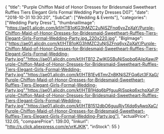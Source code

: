 {
	"title": "Purple Chiffon Maid of Honor Dresses for Bridesmaid Sweetheart Ruffles Tiers Elegant Girls Formal Wedding Party Dresses D07",
	"date": "2018-10-31 10:30:20",
	"SubCat": ["Wedding & Events"],
	"categories": ["Wedding Party Dress"],
	"thumbnailImage": "https://ae01.alicdn.com/kf/HTB1oKG3hMZC2uNjSZFnq6yxZpXaY/Purple-Chiffon-Maid-of-Honor-Dresses-for-Bridesmaid-Sweetheart-Ruffles-Tiers-Elegant-Girls-Formal-Wedding-Party.jpg_220x220.jpg",
	"BigImage": ["https://ae01.alicdn.com/kf/HTB1oKG3hMZC2uNjSZFnq6yxZpXaY/Purple-Chiffon-Maid-of-Honor-Dresses-for-Bridesmaid-Sweetheart-Ruffles-Tiers-Elegant-Girls-Formal-Wedding-Party.jpg","https://ae01.alicdn.com/kf/HTB12.ZwIKGSBuNjSspbq6AiipXaw/Purple-Chiffon-Maid-of-Honor-Dresses-for-Bridesmaid-Sweetheart-Ruffles-Tiers-Elegant-Girls-Formal-Wedding-Party.jpg","https://ae01.alicdn.com/kf/HTB1Ey6TmrZnBKNjSZFGq6zt3FXaG/Purple-Chiffon-Maid-of-Honor-Dresses-for-Bridesmaid-Sweetheart-Ruffles-Tiers-Elegant-Girls-Formal-Wedding-Party.jpg","https://ae01.alicdn.com/kf/HTB1Hdq6bPfguuRjSspkq6xchpXaF/Purple-Chiffon-Maid-of-Honor-Dresses-for-Bridesmaid-Sweetheart-Ruffles-Tiers-Elegant-Girls-Formal-Wedding-Party.jpg","https://ae01.alicdn.com/kf/HTB1512dbO6guuRjy1Xdq6yAwpXaC/Purple-Chiffon-Maid-of-Honor-Dresses-for-Bridesmaid-Sweetheart-Ruffles-Tiers-Elegant-Girls-Formal-Wedding-Party.jpg"],
	"actualPrice": 132.05,
	"comparePrice": 139.00,
	"linkurl": "http://s.click.aliexpress.com/e/vrKJKlK",
	"inStock": 55
}

